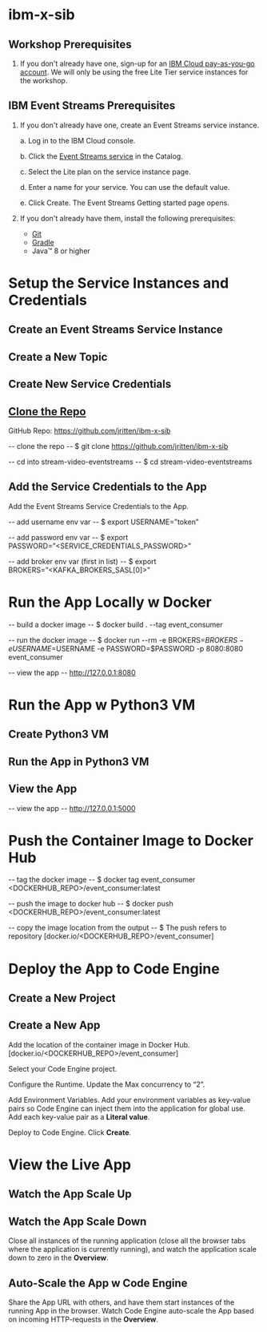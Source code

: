 # ibm-x-sib

## Workshop Prerequisites

1.  If you don't already have one, sign-up for an [IBM Cloud pay-as-you-go account](). We will only be using the free Lite Tier service instances for the workshop.

## IBM Event Streams Prerequisites

1. If you don't already have one, create an Event Streams service instance.

    a. Log in to the IBM Cloud console.

    b. Click the [Event Streams service](https://cloud.ibm.com/catalog/event-streams) in the Catalog.

    c. Select the Lite plan on the service instance page.

    d. Enter a name for your service. You can use the default value.

    e. Click Create. The Event Streams Getting started page opens.


2. If you don't already have them, install the following prerequisites:

    - [Git](https://git-scm.com/)
    - [Gradle](https://gradle.org/)
    - Java™ 8 or higher


# Setup the Service Instances and Credentials

## Create an Event Streams Service Instance

## Create a New Topic

## Create New Service Credentials


## [Clone the Repo](https://github.com/jritten/ibm-x-sib)

GitHub Repo: https://github.com/jritten/ibm-x-sib

  -- clone the repo --
$ git clone https://github.com/jritten/ibm-x-sib

  -- cd into stream-video-eventstreams --
$ cd stream-video-eventstreams


## Add the Service Credentials to the App

Add the Event Streams Service Credentials to the App.

  -- add username env var --
$ export USERNAME=”token”

  -- add password env var --
$ export PASSWORD=”<SERVICE_CREDENTIALS_PASSWORD>”

  -- add broker env var (first in list) --
$ export BROKERS=”<KAFKA_BROKERS_SASL[0]>”


# Run the App Locally w Docker

  -- build a docker image --
$ docker build . --tag event_consumer

  -- run the docker image --
$ docker run --rm -e BROKERS=$BROKERS -e USERNAME=$USERNAME -e PASSWORD=$PASSWORD -p 8080:8080 event_consumer

  -- view the app --
http://127.0.0.1:8080


# Run the App w Python3 VM

## Create Python3 VM

## Run the App in Python3 VM

## View the App

  -- view the app --
http://127.0.0.1:5000


# Push the Container Image to Docker Hub

  -- tag the docker image --
$ docker tag event_consumer <DOCKERHUB_REPO>/event_consumer:latest

  -- push the image to docker hub --
$ docker push <DOCKERHUB_REPO>/event_consumer:latest

-- copy the image location from the output --
$ The push refers to repository [docker.io/<DOCKERHUB_REPO>/event_consumer]


# Deploy the App to Code Engine

## Create a New Project

## Create a New App

Add the location of the container image in Docker Hub.
[docker.io/<DOCKERHUB_REPO>/event_consumer]

Select your Code Engine project.

Configure the Runtime.
Update the Max concurrency to “2”.

Add Environment Variables.
Add your environment variables as key-value pairs so Code Engine can inject them into the application for global use.
Add each key-value pair as a **Literal value**.

Deploy to Code Engine.
Click **Create**.


# View the Live App

## Watch the App Scale Up

## Watch the App Scale Down

Close all instances of the running application (close all the browser tabs where the application is currently running), and watch the application scale down to zero in the **Overview**.

## Auto-Scale the App w Code Engine

Share the App URL with others, and have them start instances of the running App in the browser. Watch Code Engine auto-scale the App based on incoming HTTP-requests in the **Overview**.


